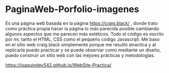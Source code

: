 # PaginaWeb-Porfolio-imagenes
Es una página web basada en la página https://craig.black/ , donde trato como práctica propia hacer la página lo más parecida posible cambiando algunos aspectos
que me parecen más estéticos. Todo el código es escrito por mi, tanto el HTML, CSS como el pequeño código Javascript. Me baso en el sitio web craig.black 
simplemente porque me resultó atractica y al replicarla puedo practicar y se puede observar como mediante un diseño, puedo construir un sitio web con las mejores
prácticas y metodologías.

https://joaquindev542.github.io/WebSite-Practica/
